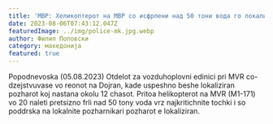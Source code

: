 ```yaml
---
title: 'МВР: Хеликоптерот на МВР со исфрлени над 50 тони вода го локализираше пожарот кај Дојран - 05 АВГУСТ 2023'
date: 2023-08-06T07:43:12.047Z
featuredImage: ../img/police-mk.jpg.webp
author: Филип Поповски
category: македонија
featured: true
---
```

Popodnevoska (05.08.2023) Otdelot za vozduhoplovni edinici pri MVR co-dzejstvuvase vo reonot na Dojran, kade uspeshno beshe lokaliziran pozharot koj nastana okolu 12 chasot. Pritoa helikopterot na MVR (M1-171) vo 20 naleti pretsizno frli nad 50 tony voda vrz najkritichnite tochki i so poddrska na lokalnite pozharnikari pozharot e lokaliziran.
